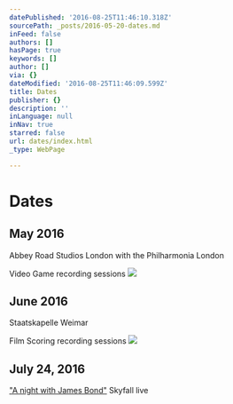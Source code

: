 ```yaml
---
datePublished: '2016-08-25T11:46:10.318Z'
sourcePath: _posts/2016-05-20-dates.md
inFeed: false
authors: []
hasPage: true
keywords: []
author: []
via: {}
dateModified: '2016-08-25T11:46:09.599Z'
title: Dates
publisher: {}
description: ''
inLanguage: null
inNav: true
starred: false
url: dates/index.html
_type: WebPage

---
```

# Dates

## May 2016  
Abbey Road Studios London with the Philharmonia London

Video Game recording sessions
![](https://s3-us-west-2.amazonaws.com/the-grid-img/p/6dc5d33b9d6a2c3dd2a4fc9422ce971f532937ab.jpg)

## June 2016  
Staatskapelle Weimar

Film Scoring recording sessions
![](https://s3-us-west-2.amazonaws.com/the-grid-img/p/3ce1336b3539f13ad6ff64e47c20b0fc2174294e.jpg)

## July 24, 2016  
["A night with James Bond"][0] Skyfall live

[0]: http://www.schlossfestspiele-regensburg.de/details/jagd-auf-007-eine-nacht-mit-james-bond-die-grosse-filmmusiknacht/show.html